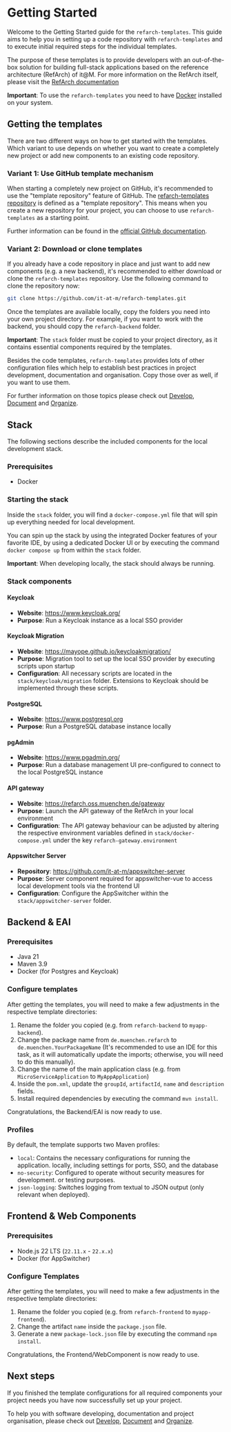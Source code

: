 # Getting Started

Welcome to the Getting Started guide for the `refarch-templates`.
This guide aims to help you in setting up a code repository with `refarch-templates`
and to execute initial required steps for the individual templates.

The purpose of these templates is to provide developers with an out-of-the-box solution for
building full-stack applications based on the reference architecture (RefArch) of it@M.
For more information on the RefArch itself, please visit the [RefArch documentation](https://refarch.oss.muenchen.de/)

**Important**: To use the `refarch-templates` you need to have [Docker](https://www.docker.com/) installed on your system.

## Getting the templates

There are two different ways on how to get started with the templates. Which variant to use depends on whether you
want to create a completely new project or add new components to an existing code repository.

### Variant 1: Use GitHub template mechanism

When starting a completely new project on GitHub, it's recommended to use the "template repository" feature of GitHub.
The [refarch-templates repository](https://github.com/it-at-m/refarch-templates) is defined as a "template repository".
This means when you create a new repository for your project, you can choose to use `refarch-templates` as a starting point.

Further information can be found in the
[official GitHub documentation](https://docs.github.com/en/repositories/creating-and-managing-repositories/creating-a-repository-from-a-template).

### Variant 2: Download or clone templates

If you already have a code repository in place and just want to add new components (e.g. a new backend),
it's recommended to either download or clone the `refarch-templates` repository.
Use the following command to clone the repository now:

```bash
git clone https://github.com/it-at-m/refarch-templates.git
```

Once the templates are available locally, copy the folders you need into your own project directory.
For example, if you want to work with the backend, you should copy the `refarch-backend` folder.

**Important**: The `stack` folder must be copied to your project directory, as it contains essential components required by the templates.

Besides the code templates, `refarch-templates` provides lots of other configuration files which help to establish
best practices in project development, documentation and organisation. Copy those over as well, if you want to use them.

For further information on those topics please check out [Develop](./develop), [Document](./document) and [Organize](./organize).

## Stack

The following sections describe the included components for the local development stack.

### Prerequisites

- Docker

### Starting the stack

Inside the `stack` folder, you will find a `docker-compose.yml`
file that will spin up everything needed for local development.

You can spin up the stack by using the integrated Docker features of your favorite IDE, by using a dedicated Docker UI
or by executing the command `docker compose up` from within the `stack` folder.

**Important**: When developing locally, the stack should always be running.

### Stack components

#### Keycloak

- **Website**: <https://www.keycloak.org/>
- **Purpose**: Run a Keycloak instance as a local SSO provider

#### Keycloak Migration

- **Website**: <https://mayope.github.io/keycloakmigration/>
- **Purpose**: Migration tool to set up the local SSO provider by executing scripts upon startup
- **Configuration**: All necessary scripts are located in the
  `stack/keycloak/migration` folder.
  Extensions to Keycloak should be implemented through these scripts.

#### PostgreSQL

- **Website**: <https://www.postgresql.org>
- **Purpose**: Run a PostgreSQL database instance locally

#### pgAdmin

- **Website**: <https://www.pgadmin.org/>
- **Purpose**: Run a database management UI pre-configured to connect to the local PostgreSQL instance

#### API gateway

- **Website**: <https://refarch.oss.muenchen.de/gateway>
- **Purpose**: Launch the API gateway of the RefArch in your local environment
- **Configuration**: The API gateway behaviour can be adjusted by altering the respective environment variables
  defined in `stack/docker-compose.yml` under the key `refarch-gateway.environment`

#### Appswitcher Server

- **Repository**: <https://github.com/it-at-m/appswitcher-server>
- **Purpose**: Server component required for appswitcher-vue to access local development tools via the frontend UI
- **Configuration**: Configure the AppSwitcher within the `stack/appswitcher-server`
  folder.

## Backend & EAI

### Prerequisites

- Java 21
- Maven 3.9
- Docker (for Postgres and Keycloak)

### Configure templates

After getting the templates, you will need to make a few adjustments in the respective template directories:

1. Rename the folder you copied (e.g. from `refarch-backend` to `myapp-backend`).
2. Change the package name from `de.muenchen.refarch` to
   `de.muenchen.YourPackageName` (It's recommended to use an IDE for this
   task, as it will automatically update the imports; otherwise, you will
   need to do this manually).
3. Change the name of the main application class (e.g. from `MicroServiceApplication` to `MyAppApplication`)
4. Inside the `pom.xml`, update the `groupId`, `artifactId`, `name` and `description`
   fields.
5. Install required dependencies by executing the command `mvn install`.

Congratulations, the Backend/EAI is now ready to use.

### Profiles

By default, the template supports two Maven profiles:

- `local`: Contains the necessary configurations for running the application.
  locally, including settings for ports, SSO, and the database
- `no-security`: Configured to operate without security measures for development.
  or testing purposes.
- `json-logging`: Switches logging from textual to JSON output (only relevant when deployed).

## Frontend & Web Components

### Prerequisites

- Node.js 22 LTS (`22.11.x` - `22.x.x`)
- Docker (for AppSwitcher)

### Configure Templates

After getting the templates, you will need to make a few adjustments in the respective template directories:

1. Rename the folder you copied (e.g. from `refarch-frontend` to `myapp-frontend`).
2. Change the artifact `name` inside the `package.json` file.
3. Generate a new `package-lock.json` file by executing the command `npm install`.

Congratulations, the Frontend/WebComponent is now ready to use.

## Next steps

If you finished the template configurations for all required components your project needs
you have now successfully set up your project.

To help you with software developing, documentation and project organisation, please check out [Develop](./develop), [Document](./document) and [Organize](./organize).
